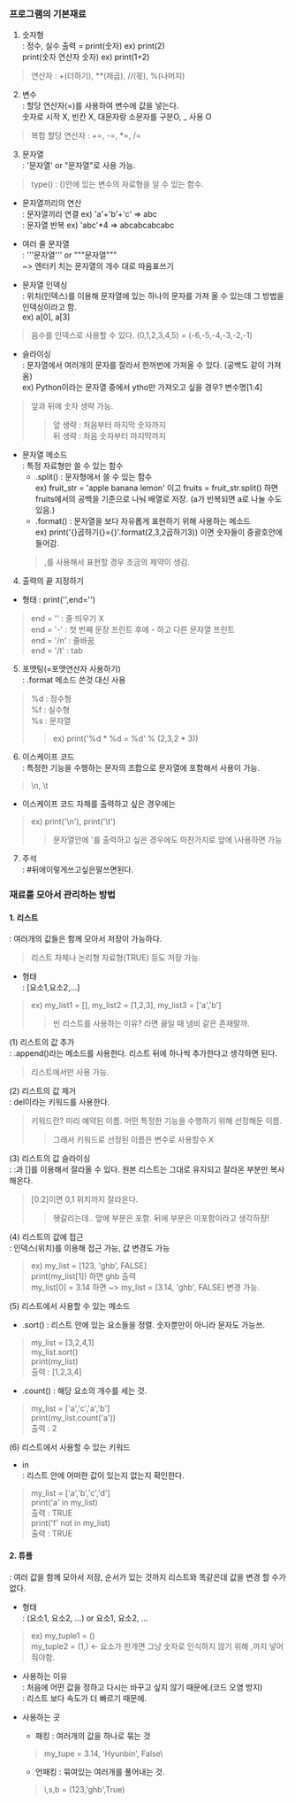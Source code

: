 ### 프로그램의 기본재료
1. 숫자형\
: 정수, 실수
출력 = print(숫자) ex) print(2)\
       print(숫자 연산자 숫자) ex) print(1+2)
>연산자 : +(더하기), **(제곱), //(몫), %(나머지)

2. 변수\
: 할당 연산자(=)를 사용하여 변수에 값을 넣는다.\
  숫자로 시작 X, 빈칸 X, 대문자랑 소문자를 구분O, _ 사용 O
>복합 할당 연산자 : +=, -=, *=, /=  

3. 문자열\
: '문자열' or "문자열"로 사용 가능.
>type() : ()안에 있는 변수의 자료형을 알 수 있는 함수.

- 문자열끼리의 연산\
: 문자열끼리 연결 ex) 'a'+'b'+'c' => abc\
: 문자열 반복 ex) 'abc'*4 => abcabcabcabc

- 여러 줄 문자열\
: '''문자열''' or """문자열"""\
~> 엔터키 치는 문자열의 개수 대로 따옴표쓰기

- 문자열 인덱싱\
: 위치(인덱스)를 이용해 문자열에 있는 하나의 문자를 가져 올 수 있는데 그 방법을 인덱싱이라고 함.\
ex) a[0], a[3]
>음수를 인덱스로 사용할 수 있다. (0,1,2,3,4,5) = (-6,-5,-4,-3,-2,-1)

- 슬라이싱\
: 문자열에서 여러개의 문자를 잘라서 한꺼번에 가져올 수 있다. (공백도 같이 가져옴)\
ex) Python이라는 문자열 중에서 ytho만 가져오고 싶을 경우? 변수명[1:4]
>앞과 뒤에 숫자 생략 가능.
>>앞 생략 : 처음부터 마지막 숫자까지\
>>뒤 생략 : 처음 숫자부터 마지막까지

- 문자열 메소드\
: 특정 자료형만 쓸 수 있는 함수
    - .split() : 문자형에서 쓸 수 있는 함수\
    ex) fruit_str = 'apple banana lemon' 이고 fruits = fruit_str.split() 하면\
    fruits에서의 공백을 기준으로 나눠 배열로 저장. (a가 반복되면 a로 나눌 수도 있음.)
    - .format() : 문자열을 보다 자유롭게 표현하기 위해 사용하는 메소드\
    ex) print('{}곱하기{}={}'.format(2,3,2곱하기3)) 이면 숫자들이 중괄호안에 들어감.
    >,를 사용해서 표현할 경우 조금의 제약이 생김.
    
4. 출력의 끝 지정하기
- 형태 : print('',end='')
>end = '' : 줄 띄우기 X\
>end = '-' : 첫 번째 문장 프린트 후에 - 하고 다른 문자열 프린트\
>end = '/n' : 줄바꿈\
>end = '/t' : tab

5. 포맷팅(=포맷연산자 사용하기)\
: .format 메소드 쓴것 대신 사용
>%d : 정수형\
>%f : 실수형\
>%s : 문자열
>>ex) print('%d * %d = %d' % (2,3,2 * 3))

6. 이스케이프 코드\
: 특정한 기능을 수행하는 문자의 조합으로 문자열에 포함해서 사용이 가능.
>\n, \t
- 이스케이프 코드 자체를 출력하고 싶은 경우에는
>ex) print('\\n'), print('\\t')
>>문자열안에 '를 출력하고 싶은 경우에도 마찬가지로 앞에 \사용하면 가능

7. 주석\
: #뒤에이렇게쓰고싶은말쓰면된다.

### 재료를 모아서 관리하는 방법
#### 1. 리스트
: 여러개의 값들은 함께 모아서 저장이 가능하다.
>리스트 자체나 논리형 자료형(TRUE) 등도 저장 가능.

- 형태\
: [요소1,요소2,...]
>ex) my_list1 = [], my_list2 = [1,2,3], my_list3 = ['a','b']
>>빈 리스트를 사용하는 이유? 라면 끓일 때 냄비 같은 존재랄까.

(1) 리스트의 값 추가\
: .append()라는 메소드를 사용한다. 리스트 뒤에 하나씩 추가한다고 생각하면 된다.
>리스트에서만 사용 가능.

(2) 리스트의 값 제거\
: del이라는 키워드를 사용한다.
>키워드란? 미리 예약된 이름. 어떤 특정한 기능을 수행하기 위해 선정해둔 이름.
>>그래서 키워드로 선정된 이름은 변수로 사용할수 X

(3) 리스트의 값 슬라이싱\
: :과 []를 이용해서 잘라올 수 있다. 원본 리스트는 그대로 유지되고 잘라온 부분만 복사해온다.
> [0:2]이면 0,1 위치까지 잘라온다. 
>>헷갈리는데.. 앞에 부분은 포함. 뒤에 부분은 미포함이라고 생각하쟝!

(4) 리스트의 값에 접근\
: 인덱스(위치)를 이용해 접근 가능, 값 변경도 가능
>ex) my_list = [123, 'ghb', FALSE]\
print(my_list[1]) 하면 ghb 출력\
my_list[0] = 3.14 하면 ~> my_list = [3.14, 'ghb', FALSE] 변경 가능.

(5) 리스트에서 사용할 수 있는 메소드
- .sort() : 리스트 안에 있는 요소들을 정렬. 숫자뿐만이 아니라 문자도 가능쓰.
>my_list = [3,2,4,1]\
my_list.sort()\
print(my_list)\
출력 : [1,2,3,4]

- .count() : 해당 요소의 개수를 세는 것.
>my_list = ['a','c','a','b']\
print(my_list.count('a'))\
출력 : 2

(6) 리스트에서 사용할 수 있는 키워드
- in\
: 리스트 안에 어떠한 값이 있는지 없는지 확인한다.
>my_list = ['a','b','c','d']\
print('a' in my_list)\
출력 : TRUE\
print('f' not in my_list)\
출력 : TRUE

#### 2. 튜플
: 여러 값을 함께 모아서 저장, 순서가 있는 것까지 리스트와 똑같은데 값을 변경 할 수가 없다.
- 형태\
: (요소1, 요소2, ...) or 요소1, 요소2, ...
>ex) my_tuple1 = ()\
my_tuple2 = (1,) <- 요소가 한개면 그냥 숫자로 인식하지 않기 위해 ,까지 넣어줘야함.
- 사용하는 이유\
: 처음에 어떤 값을 정하고 다시는 바꾸고 싶지 않기 때문에.(코드 오염 방지)\
: 리스트 보다 속도가 더 빠르기 때문에.

- 사용하는 곳
  - 패킹 : 여러개의 값을 하나로 묶는 것
  >my_tupe = 3.14, 'Hyunbin', False\
  - 언패킹 : 묶여있는 여러개를 풀어내는 것.
  >i,s,b = (123,'ghb',True)
